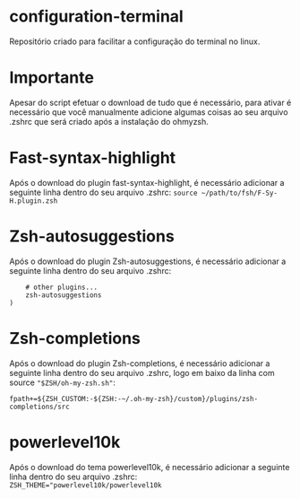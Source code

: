 # configuration-terminal

Repositório criado para facilitar a configuração do terminal no linux.

# Importante

Apesar do script efetuar o download de tudo que é necessário, para ativar é necessário que você manualmente adicione algumas coisas ao seu arquivo .zshrc que será criado após a instalação do ohmyzsh.

# Fast-syntax-highlight

Após o download do plugin fast-syntax-highlight, é necessário adicionar a seguinte linha dentro do seu arquivo .zshrc:
`source ~/path/to/fsh/F-Sy-H.plugin.zsh`

# Zsh-autosuggestions

Após o download do plugin Zsh-autosuggestions, é necessário adicionar a seguinte linha dentro do seu arquivo .zshrc:

```plugins=(
    # other plugins...
    zsh-autosuggestions
)
```

# Zsh-completions

Após o download do plugin Zsh-completions, é necessário adicionar a seguinte linha dentro do seu arquivo .zshrc, logo em baixo da linha com source `"$ZSH/oh-my-zsh.sh"`:

```
fpath+=${ZSH_CUSTOM:-${ZSH:-~/.oh-my-zsh}/custom}/plugins/zsh-completions/src
```

# powerlevel10k

Após o download do tema powerlevel10k, é necessário adicionar a seguinte linha dentro do seu arquivo .zshrc:
`ZSH_THEME="powerlevel10k/powerlevel10k`
